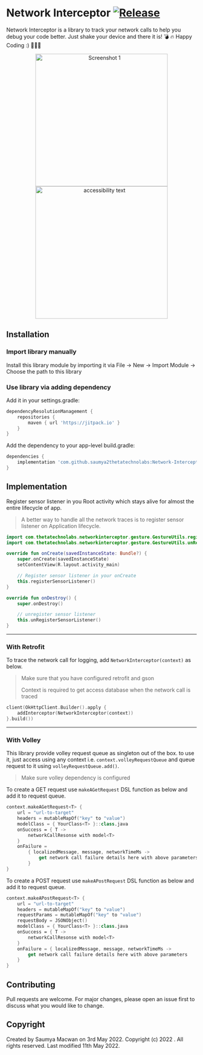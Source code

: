 # Network Interceptor [![Release](https://jitpack.io/v/saumya2thetatechnolabs/Network-Interceptor.svg?style=flat-square)](https://jitpack.io/#saumya2thetatechnolabs/Network-Interceptor)

Network Interceptor is a library to track your network calls to help you debug your code better. Just shake your device and there it is! 💣 🔥
Happy Coding :) 👨🏽‍💻

<p align="center">
  <img src="https://i.ibb.co/C51Bn48/Screenshot-20220504-164723-Network-Interceptor.jpg" width="350" title="Screenshot 1">
  <img src="https://i.ibb.co/FqGnsVz/Screenshot-20220504-164731-Network-Interceptor.jpg" width="350" alt="accessibility text">
</p>

## Installation

### Import library manually

Install this library module by importing it via File -> New -> Import Module -> Choose the path to
this library

### Use library via adding dependency

Add it in your settings.gradle:

```groovy
dependencyResolutionManagement {
    repositories {
        maven { url 'https://jitpack.io' }
    }
}
```

Add the dependency to your app-level build.gradle:

```groovy
dependencies {
    implementation 'com.github.saumya2thetatechnolabs:Network-Interceptor:{latest-version}'
}
```

## Implementation

Register sensor listener in you Root activity which stays alive for almost the entire lifecycle of app.
> A better way to handle all the network traces is to register sensor listener on Application lifecycle.

```kotlin
import com.thetatechnolabs.networkinterceptor.gesture.GestureUtils.registerSensorListener
import com.thetatechnolabs.networkinterceptor.gesture.GestureUtils.unRegisterSensorListener

override fun onCreate(savedInstanceState: Bundle?) {
    super.onCreate(savedInstanceState)
    setContentView(R.layout.activity_main)

    // Register sensor listener in your onCreate
    this.registerSensorListener()
}

override fun onDestroy() {
    super.onDestroy()

    // unregister sensor listener
    this.unRegisterSensorListener()
}
```
---
### With Retrofit

To trace the network call for logging, add `NetworkInterceptor(context)` as below.
> Make sure that you have configured retrofit and gson
>
>Context is required to get access database when the network call is traced

```kotlin
client(OkHttpClient.Builder().apply {
    addInterceptor(NetworkInterceptor(context))
}.build())
```

---
### With Volley

This library provide volley request queue as singleton out of the box. to use it, just access using
any context i.e. `context.volleyRequestQueue` and queue request to it
using `volleyRequestQueue.add()`.

>Make sure volley dependency is configured

To create a GET request use `makeAGetRequest` DSL function as below and add it to request queue.

```kotlin
context.makeAGetRequest<T> {
    url = "url-to-target"
    headers = mutableMapOf("key" to "value")
    modelClass = { YourClass<T> }::class.java
    onSuccess = { T ->
        networkCallResonse with model<T>
    }
    onFailure =
        { localizedMessage, message, networkTimeMs ->
            get network call failure details here with above parameters
        }
}
```

To create a POST request use `makeAPostRequest` DSL function as below and add it to request queue.

```kotlin
context.makeAPostRequest<T> {
    url = "url-to-target"
    headers = mutableMapOf("key" to "value")
    requestParams = mutableMapOf("key" to "value")
    requestBody = JSONObject()
    modelClass = { YourClass<T> }::class.java
    onSuccess = { T ->
        networkCallResonse with model<T>
    }
    onFailure = { localizedMessage, message, networkTimeMs ->
        get network call failure details here with above parameters
    }
}
```

## Contributing

Pull requests are welcome. For major changes, please open an issue first to discuss what you would
like to change.

## Copyright

Created by Saumya Macwan on 3rd May 2022. Copyright (c) 2022 . All rights reserved. Last modified
11th May 2022.

